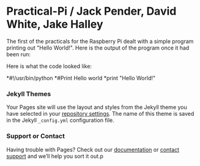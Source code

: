 # Practical-Pi  /  Jack Pender, David White, Jake Halley

The first of the practicals for the Raspberry Pi dealt with a simple program printing out "Hello World!". Here is the output of the program once it had been run: 

Here is what the code looked like: 

*#!/usr/bin/python
*#Print Hello world
*print "Hello World!"

### Jekyll Themes

Your Pages site will use the layout and styles from the Jekyll theme you have selected in your [repository settings](https://github.com/ginge2000/Practical-Pi/settings). The name of this theme is saved in the Jekyll `_config.yml` configuration file.

### Support or Contact

Having trouble with Pages? Check out our [documentation](https://help.github.com/categories/github-pages-basics/) or [contact support](https://github.com/contact) and we’ll help you sort it out.p
